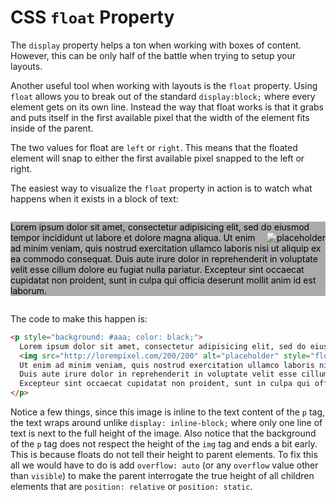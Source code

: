 # CSS `float` Property

The `display` property helps a ton when working with boxes of content.
However, this can be only half of the battle when trying to setup your layouts.


Another useful tool when working with layouts is the `float` property.
Using `float` allows you to break out of the standard `display:block;` where every element gets on its own line.
Instead the way that float works is that it grabs and puts itself in the first available pixel that the width of the element fits inside of the parent.

The two values for float are `left` or `right`.
This means that the floated element will snap to either the first available pixel snapped to the left or right.

The easiest way to visualize the `float` property in action is to watch what happens when it exists in a block of text:

<div style="overflow: auto;">
<p style="background: #aaa; color: black;">
  Lorem ipsum dolor sit amet, consectetur adipisicing elit, sed do eiusmod tempor incididunt ut labore et dolore magna aliqua.
  <img src="http://lorempixel.com/200/200" alt="placeholder" style="float: right;">
  Ut enim ad minim veniam, quis nostrud exercitation ullamco laboris nisi ut aliquip ex ea commodo consequat.
  Duis aute irure dolor in reprehenderit in voluptate velit esse cillum dolore eu fugiat nulla pariatur.
  Excepteur sint occaecat cupidatat non proident, sunt in culpa qui officia deserunt mollit anim id est laborum.
</p>
</div>

The code to make this happen is:

```html
<p style="background: #aaa; color: black;">
  Lorem ipsum dolor sit amet, consectetur adipisicing elit, sed do eiusmod tempor incididunt ut labore et dolore magna aliqua.
  <img src="http://lorempixel.com/200/200" alt="placeholder" style="float: right;">
  Ut enim ad minim veniam, quis nostrud exercitation ullamco laboris nisi ut aliquip ex ea commodo consequat.
  Duis aute irure dolor in reprehenderit in voluptate velit esse cillum dolore eu fugiat nulla pariatur.
  Excepteur sint occaecat cupidatat non proident, sunt in culpa qui officia deserunt mollit anim id est laborum.
</p>
```

Notice a few things, since this image is inline to the text content of the `p` tag, the text wraps around unlike `display: inline-block;` where only one line of text is next to the full height of the image.
Also notice that the background of the `p` tag does not respect the height of the `img` tag and ends a bit early.
This is because floats do not tell their height to parent elements.
To fix this all we would have to do is add `overflow: auto` (or any `overflow` value other than `visible`) to make the parent interrogate the true height of all children elements that are `position: relative` or `position: static`.
